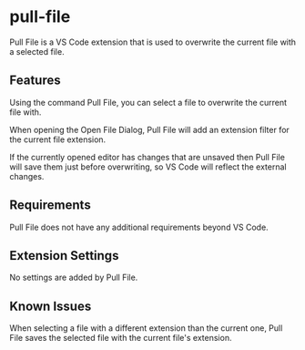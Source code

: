 # pull-file

Pull File is a VS Code extension that is used to overwrite the current file with a selected file.

## Features

Using the command Pull File, you can select a file to overwrite the current file with.

When opening the Open File Dialog, Pull File will add an extension filter for the current file extension.

If the currently opened editor has changes that are unsaved then Pull File will save them just before overwriting, so VS Code will reflect the external changes.

## Requirements

Pull File does not have any additional requirements beyond VS Code.

## Extension Settings

No settings are added by Pull File.

## Known Issues

When selecting a file with a different extension than the current one, Pull File saves the selected file with the current file's extension.